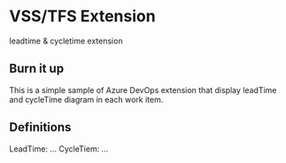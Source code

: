 # VSS/TFS Extension

leadtime & cycletime extension

## Burn it up

This is a simple sample of Azure DevOps extension that display leadTime and cycleTime diagram in each work item.

## Definitions

LeadTime: ...
CycleTiem: ...
